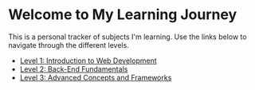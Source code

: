 # Welcome to My Learning Journey

This is a personal tracker of subjects I'm learning. Use the links below to navigate through the different levels.

- [Level 1: Introduction to Web Development](./l1/README.md)
- [Level 2: Back-End Fundamentals](./l2/README.md)
- [Level 3: Advanced Concepts and Frameworks](./l3/README.md)
